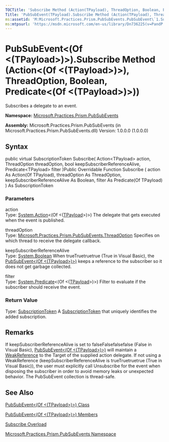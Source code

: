 ```yaml
---
TOCTitle: 'Subscribe Method (Action(TPayload), ThreadOption, Boolean, Predicate(TPayload))'
Title: 'PubSubEvent(TPayload).Subscribe Method (Action(TPayload), ThreadOption, Boolean, Predicate(TPayload)) (Microsoft.Practices.Prism.PubSubEvents)'
ms:assetid: 'M:Microsoft.Practices.Prism.PubSubEvents.PubSubEvent\`1.Subscribe(System.Action{\`0},Microsoft.Practices.Prism.PubSubEvents.ThreadOption,System.Boolean,System.Predicate{\`0})'
ms:mtpsurl: 'https://msdn.microsoft.com/en-us/library/Dn736225(v=PandP.50)'
---
```



# PubSubEvent&lt;(Of &lt;(TPayload&gt;)&gt;).Subscribe Method (Action&lt;(Of &lt;(TPayload&gt;)&gt;), ThreadOption, Boolean, Predicate&lt;(Of &lt;(TPayload&gt;)&gt;))

Subscribes a delegate to an event.

**Namespace:** [Microsoft.Practices.Prism.PubSubEvents](https://msdn.microsoft.com/library/microsoft.practices.prism.pubsubevents)
**Assembly:** Microsoft.Practices.Prism.PubSubEvents (in Microsoft.Practices.Prism.PubSubEvents.dll) Version: 1.0.0.0 (1.0.0.0)

## Syntax

public virtual SubscriptionToken Subscribe( Action&lt;TPayload&gt; action, ThreadOption threadOption, bool keepSubscriberReferenceAlive, Predicate&lt;TPayload&gt; filter )Public Overridable Function Subscribe ( action As Action(Of TPayload), threadOption As ThreadOption, keepSubscriberReferenceAlive As Boolean, filter As Predicate(Of TPayload) ) As SubscriptionToken

### Parameters

action  
Type: [System.Action](http://msdn.microsoft.com/en-us/library/018hxwa8)&lt;(Of &lt;([TPayload](https://msdn.microsoft.com/library/microsoft.practices.prism.pubsubevents.pubsubevent%601)&gt;)&gt;)
The delegate that gets executed when the event is published.

threadOption  
Type: [Microsoft.Practices.Prism.PubSubEvents.ThreadOption](https://msdn.microsoft.com/library/microsoft.practices.prism.pubsubevents.threadoption)
Specifies on which thread to receive the delegate callback.

keepSubscriberReferenceAlive  
Type: [System.Boolean](http://msdn.microsoft.com/en-us/library/a28wyd50)
When trueTruetruetrue (True in Visual Basic), the [PubSubEvent&lt;(Of &lt;(TPayload&gt;)&gt;)](https://msdn.microsoft.com/library/microsoft.practices.prism.pubsubevents.pubsubevent%601) keeps a reference to the subscriber so it does not get garbage collected.

filter  
Type: [System.Predicate](http://msdn.microsoft.com/en-us/library/bfcke1bz)&lt;(Of &lt;([TPayload](https://msdn.microsoft.com/library/microsoft.practices.prism.pubsubevents.pubsubevent%601)&gt;)&gt;)
Filter to evaluate if the subscriber should receive the event.

### Return Value

Type: [SubscriptionToken](https://msdn.microsoft.com/library/microsoft.practices.prism.pubsubevents.subscriptiontoken)
A [SubscriptionToken](https://msdn.microsoft.com/library/microsoft.practices.prism.pubsubevents.subscriptiontoken) that uniquely identifies the added subscription.

## Remarks

 If keepSubscriberReferenceAlive is set to falseFalsefalsefalse (False in Visual Basic), [PubSubEvent&lt;(Of &lt;(TPayload&gt;)&gt;)](https://msdn.microsoft.com/library/microsoft.practices.prism.pubsubevents.pubsubevent%601) will maintain a [WeakReference](http://msdn.microsoft.com/en-us/library/hbh8w2zd) to the Target of the supplied action delegate. If not using a WeakReference (keepSubscriberReferenceAlive is trueTruetruetrue (True in Visual Basic)), the user must explicitly call Unsubscribe for the event when disposing the subscriber in order to avoid memory leaks or unexpected behavior. The PubSubEvent collection is thread-safe.

## See Also

[PubSubEvent&lt;(Of &lt;(TPayload&gt;)&gt;) Class](https://msdn.microsoft.com/library/microsoft.practices.prism.pubsubevents.pubsubevent%601)

[PubSubEvent&lt;(Of &lt;(TPayload&gt;)&gt;) Members](https://msdn.microsoft.com/allmembers.t:microsoft.practices.prism.pubsubevents.pubsubevent%601)

[Subscribe Overload](https://msdn.microsoft.com/overload:microsoft.practices.prism.pubsubevents.pubsubevent%601.subscribe)

[Microsoft.Practices.Prism.PubSubEvents Namespace](https://msdn.microsoft.com/library/microsoft.practices.prism.pubsubevents)
